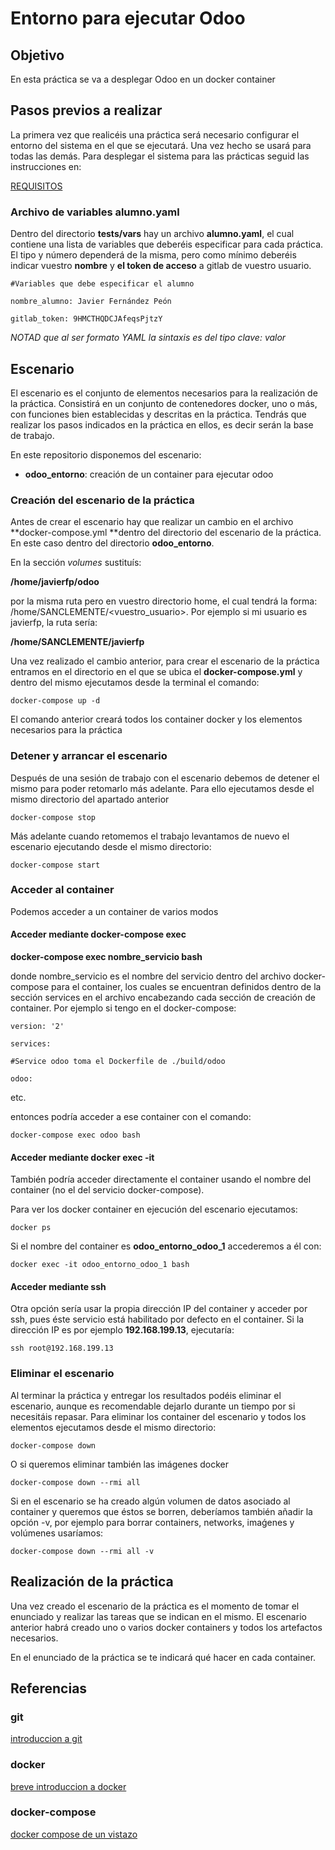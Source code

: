 # Entorno para ejecutar Odoo

## Objetivo

En esta práctica se va a desplegar Odoo en un docker container

## Pasos previos a realizar

La primera vez que realicéis una práctica será necesario configurar el entorno del sistema en el que se ejecutará. Una vez hecho se usará para todas las demás. Para desplegar el sistema para las prácticas seguid las instrucciones en:

[REQUISITOS](REQUISITOS.md)

### Archivo de variables alumno.yaml

Dentro del directorio **tests/vars** hay un archivo **alumno.yaml**, el cual contiene una lista de variables que deberéis especificar para cada práctica. El tipo y número dependerá de la misma, pero como mínimo deberéis indicar vuestro **nombre** y **el token de acceso** a gitlab de vuestro usuario.

`#Variables que debe especificar el alumno`

`nombre_alumno: Javier Fernández Peón`

`gitlab_token: 9HMCTHQDCJAfeqsPjtzY`

*NOTAD que al ser formato YAML la sintaxis es del tipo clave: valor*

## Escenario

El escenario es el conjunto de elementos necesarios para la realización de la práctica. Consistirá en un conjunto de contenedores docker, uno o más, con funciones bien establecidas y descritas en la práctica. Tendrás que realizar los pasos indicados en la práctica en ellos, es decir serán la base de trabajo.

En este repositorio disponemos del escenario:

- **odoo_entorno**: creación de un container para ejecutar odoo

### Creación del escenario de la práctica

Antes de crear el escenario hay que realizar un cambio en el archivo **docker-compose.yml **dentro del directorio del escenario de la práctica. En este caso dentro del directorio **odoo_entorno**.

En la sección *volumes* sustituís:

**/home/javierfp/odoo** 

por la misma ruta pero en vuestro directorio home, el cual tendrá la forma: /home/SANCLEMENTE/<vuestro_usuario>. Por ejemplo si mi usuario es javierfp, la ruta sería:

**/home/SANCLEMENTE/javierfp**

Una vez realizado el cambio anterior, para crear el escenario de la práctica entramos en el directorio en el que se ubica el **docker-compose.yml** y dentro del mismo ejecutamos desde la terminal el comando:

`docker-compose up -d`

El comando anterior creará todos los container docker y los elementos necesarios para la práctica

### Detener y arrancar el escenario

Después de una sesión de trabajo con el escenario debemos de detener el mismo para poder retomarlo más adelante. Para ello ejecutamos desde el mismo directorio del apartado anterior

`docker-compose stop`

Más adelante cuando retomemos el trabajo levantamos de nuevo el escenario ejecutando desde el mismo directorio:

`docker-compose start`

### Acceder al container

Podemos acceder a un container de varios modos

#### Acceder mediante docker-compose exec

**docker-compose exec nombre_servicio bash**

donde nombre_servicio es el nombre del servicio dentro del archivo docker-compose para el container, los cuales se encuentran definidos dentro de la sección services en el archivo encabezando cada sección de creación de container. Por ejemplo si tengo en el docker-compose:

`version: '2'`

`services:`

 `#Service odoo toma el Dockerfile de ./build/odoo`
 
 `odoo:`
 
 etc.
 
 entonces podría acceder a ese container con el comando:
 
 `docker-compose exec odoo bash` 
 
#### Acceder mediante docker exec -it

También podría acceder directamente el container usando el nombre del container (no el del servicio docker-compose).
 
 Para ver los docker container en ejecución del escenario ejecutamos:

`docker ps`

Si el nombre del container es **odoo_entorno_odoo_1** accederemos a él con:

`docker exec -it odoo_entorno_odoo_1 bash`

#### Acceder mediante ssh

Otra opción sería usar la propia dirección IP del container y acceder por ssh, pues éste servicio está habilitado por defecto en el container. Si la dirección IP es por ejemplo **192.168.199.13**, ejecutaría:

`ssh root@192.168.199.13`

### Eliminar el escenario

Al terminar la práctica y entregar los resultados podéis eliminar el escenario, aunque es recomendable dejarlo durante un tiempo por si necesitáis repasar. Para eliminar los container del escenario y todos los elementos ejecutamos desde el mismo directorio:

`docker-compose down`

O si queremos eliminar también las imágenes docker

`docker-compose down --rmi all`

Si en el escenario se ha creado algún volumen de datos asociado al container y queremos que éstos se borren, deberíamos también añadir la opción -v, por ejemplo para borrar containers, networks, imaǵenes y volúmenes usaríamos:

`docker-compose down --rmi all -v`

## Realización de la práctica

Una vez creado el escenario de la práctica es el momento de tomar el enunciado y realizar las tareas que se indican en el mismo. El escenario anterior habrá creado uno o varios docker containers y todos los artefactos necesarios.

En el enunciado de la práctica se te indicará qué hacer en cada container. 

## Referencias

### git

[introduccion a git](https://aulasoftwarelibre.github.io/taller-de-git/introduccion/)

### docker

[breve introduccion a docker](https://guiadev.com/introduccion-a-docker/)

### docker-compose

[docker compose de un vistazo](https://docs.docker.com/compose/)
